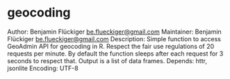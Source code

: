 # geocoding

Author: Benjamin Flückiger <be.flueckiger@gmail.com>
Maintainer: Benjamin Flückiger <be.flueckiger@gmail.com>
Description: Simple function to access GeoAdmin API for geocoding in R. Respect the fair use regulations of 20 requests per minute. By default the function sleeps after each request for 3 seconds to respect that. Output is a list of data frames.
Depends: httr,
  jsonlite
Encoding: UTF-8

